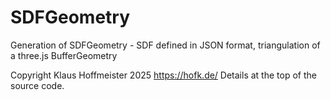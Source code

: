 # SDFGeometry
Generation of SDFGeometry - SDF defined in JSON format,  triangulation of a three.js BufferGeometry

 Copyright Klaus Hoffmeister 2025   https://hofk.de/  Details at the top of the source code. 
